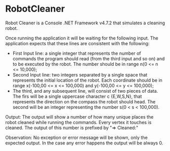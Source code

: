 # RobotCleaner
Robot Cleaner is a Console .NET Framework v4.7.2 that simulates a cleaning robot.

Once running the application it will be waiting for the following input.
The application expects that these lines are consistent with the following:
 - First Input line: a single integer that represents the number of commands the program should read (from the third input and so on) and to be executed by the robot. The number should be in range n(0 <= n <= 10,000);
 - Second Input line: two integers separated by a single space that represents the initial location of the robot. Each coordinate should be in range x(-100,00 <= x <= 100,000) and y(-100,00 <= y <= 100,000);
 - The third, and any subsequent line, will consist of two pieces of data. The firs will be a single uppercase character c {E,W,S,N}, that represents the direction on the compass the robot should head. The second will be an integer representing the number s(0 < s < 100,000).

Output:
The output will show a number of how many unique places the robot cleaned while running the commands. Every vertex it touches is cleaned. The output of this number is prefixed by "=> Cleaned:"

Observation: No exception or error message will be shown, only the expected output. In the case any error happens the output will be always 0.
